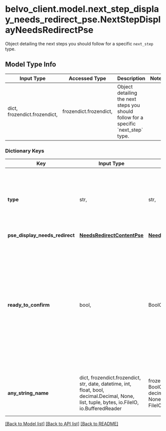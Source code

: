 # belvo_client.model.next_step_display_needs_redirect_pse.NextStepDisplayNeedsRedirectPse

Object detailing the next steps you should follow for a specific `next_step` type.

## Model Type Info
Input Type | Accessed Type | Description | Notes
------------ | ------------- | ------------- | -------------
dict, frozendict.frozendict,  | frozendict.frozendict,  | Object detailing the next steps you should follow for a specific &#x60;next_step&#x60; type. | 

### Dictionary Keys
Key | Input Type | Accessed Type | Description | Notes
------------ | ------------- | ------------- | ------------- | -------------
**type** | str,  | str,  | The type of &#x60;next_step&#x60; you need to follow.  | [optional] must be one of ["pse_display_payment_method_information", "pse_display_credentials_required", "pse_display_needs_redirect", "pse_display_token_required", "pse_display_customer_bank_accounts", "pse_display_confirmation_required", "pse_display_payment_processing", "pse_display_payment_failed", "pse_display_payment_succeeded", ] 
**pse_display_needs_redirect** | [**NeedsRedirectContentPse**](NeedsRedirectContentPse.md) | [**NeedsRedirectContentPse**](NeedsRedirectContentPse.md) |  | [optional] 
**ready_to_confirm** | bool,  | BoolClass,  | Boolean that indicates whether the payment intent is ready to be confirmed.     **Note:** When the value is &#x60;true&#x60;, you&#x27;ll need to make a PATCH request sending through &#x60;confirm: true&#x60; to confirm the payment. | [optional] if omitted the server will use the default value of True
**any_string_name** | dict, frozendict.frozendict, str, date, datetime, int, float, bool, decimal.Decimal, None, list, tuple, bytes, io.FileIO, io.BufferedReader | frozendict.frozendict, str, BoolClass, decimal.Decimal, NoneClass, tuple, bytes, FileIO | any string name can be used but the value must be the correct type | [optional]

[[Back to Model list]](../../README.md#documentation-for-models) [[Back to API list]](../../README.md#documentation-for-api-endpoints) [[Back to README]](../../README.md)

